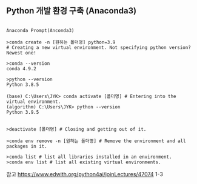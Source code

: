 ## Python 개발 환경 구축 (Anaconda3)


```shell

Anaconda Prompt(Anconda3)

>conda create -n [원하는 폴더명] python=3.9 
# Creating a new virtual environment. Not specifying python version? Newest one!

>conda --version
conda 4.9.2

>python --version
Python 3.8.5

(base) C:\Users\JYK> conda activate [폴더명] # Entering into the virtual environment.
(algorithm) C:\Users\JYK> python --version
Python 3.9.5


>deactivate [폴더명] # Closing and getting out of it.

>conda env remove -n [원하는 폴더명] # Remove the environment and all packages in it.
```

```shell
>conda list # list all libraries installed in an environment.
>conda env list # list all existing virtual environments.
```

참고 https://www.edwith.org/python4ai/joinLectures/47074 1-3
